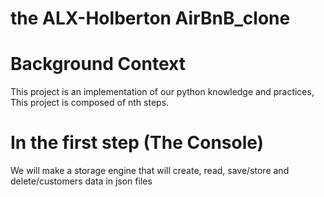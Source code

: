 # the ALX-Holberton AirBnB_clone

# Background Context

This project is an
implementation of our
python knowledge and practices, This project is composed of nth steps.

# In the first step (The Console)
We will make a storage
engine that will create,
read, save/store and delete/customers
data in json files
